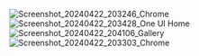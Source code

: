 

![Screenshot_20240422_203246_Chrome](https://github.com/MrLately/garage_door/assets/94589563/dcc14640-c507-46e5-8a30-2688434d2199)
![Screenshot_20240422_203428_One UI Home](https://github.com/MrLately/garage_door/assets/94589563/8f5f21ca-5e21-4ac2-8537-7ccd8308c147)
![Screenshot_20240422_204106_Gallery](https://github.com/MrLately/garage_door/assets/94589563/0f08d5bf-0a27-4aa9-959d-1aeeb444d82b)
![Screenshot_20240422_203303_Chrome](https://github.com/MrLately/garage_door/assets/94589563/f8348ed1-f861-4f88-9551-845eb148c701)
